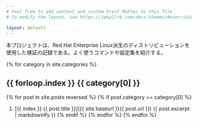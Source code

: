 ```yaml
---
# Feel free to add content and custom Front Matter to this file.
# To modify the layout, see https://jekyllrb.com/docs/themes/#overriding-theme-defaults

layout: default
---
```


本プロジェクトは、Red Hat Enterprise Linux派生のディストリビューションを使用した検証の記録である。よく使うコマンドや設定集を紹介する。


{% for category in  site.categories %}
## {{ forloop.index }} {{ category[0] }}
{% for post in site.posts reversed %}
{% if post.category == category[0] %}
1. [{{ index }} {{ post.title }}]({{ site.baseurl }}{{ post.url }})
    {{ post.excerpt | markdownify }}
{% endif %}
{% endfor %}
{% endfor %}

